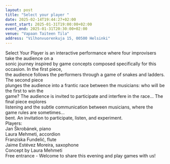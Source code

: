 ```yaml
---
layout: post
title: "Select your player "
date: 2025-02-14T19:44:27+02:00
event_start: 2025-01-31T19:00:00+02:00
event_end: 2025-01-31T20:30:00+02:00
venue: "Vapaan Taiteen Tila"
address: "Vilhonvuorenkuja 15, 00500 Helsinki"
---
```


Select Your Player is an interactive performance where four improvisers take the audience on a  
sonic journey inspired by game concepts composed specifically for this occasion. In the first piece,  
the audience follows the performers through a game of snakes and ladders. The second piece  
plunges the audience into a frantic race between the musicians: who will be the first to win the  
game? The audience is invited to participate and interfere in the race... The final piece explores  
listening and the subtle communication between musicians, where the game rules are sometimes...  
bent. An invitation to participate, listen, and experiment.  
Players:  
Jan Škrobánek, piano  
Laura Mehmeti, accordion  
Franziska Fundelić, flute  
Jaime Estévez Moreira, saxophone  
Concept by Laura Mehmeti  
Free entrance - Welcome to share this evening and play games with us!
